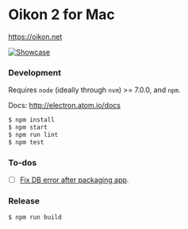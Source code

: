 # Oikon 2 for Mac

https://oikon.net

[![Showcase](https://cloud.githubusercontent.com/assets/1239616/26329899/3c987998-3f41-11e7-885f-5e8726366712.png)](https://github.com/BrunoBernardino/Oikon2-Mac/issues/1)

### Development

Requires `node` (ideally through `nvm`) >= 7.0.0, and `npm`.

Docs: http://electron.atom.io/docs

```bash
$ npm install
$ npm start
$ npm run lint
$ npm test
```

### To-dos
- [ ] [Fix DB error after packaging app](https://github.com/nolanlawson/pouchdb-electron/issues/9).

### Release

```bash
$ npm run build
```

